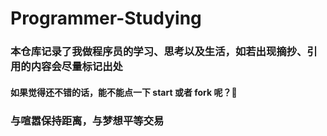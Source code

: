 # Programmer-Studying

### 本仓库记录了我做程序员的学习、思考以及生活，如若出现摘抄、引用的内容会尽量标记出处
#### 如果觉得还不错的话，能不能点一下 **start** 或者 **fork** 呢？:star2:
### 与喧嚣保持距离，与梦想平等交易